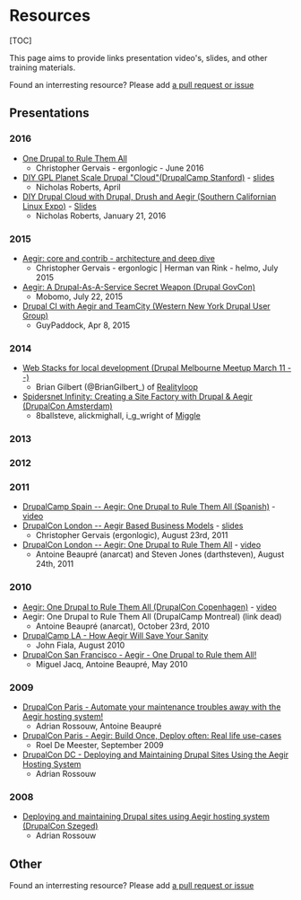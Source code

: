 Resources
=========

[TOC]

This page aims to provide links presentation video's, slides, and other training materials.

Found an interresting resource? Please add [a pull request or issue](https://github.com/aegir-project/documentation)


Presentations
-------------

### 2016

* [One Drupal to Rule Them All](http://www.drupalnorth.org/en/session/one-drupal-rule-them-all)
    * Christopher Gervais - ergonlogic - June 2016
* [DIY GPL Planet Scale Drupal "Cloud"(DrupalCamp Stanford)](https://drupalcamp.stanford.edu/diy-gpl-planet-scale-drupal-cloud) - [slides](https://docs.google.com/presentation/d/1bl350NkaARCUDoi8jA7G7ylIUpa_fIJL9kU4rTNwb9A/edit?usp=sharing)
    * Nicholas Roberts, April
* [DIY Drupal Cloud with Drupal, Drush and Aegir (Southern Californian Linux Expo)](https://www.socallinuxexpo.org/scale/14x/presentations/diy-drupal-cloud-drupal-drush-and-aegir) - [Slides](https://docs.google.com/presentation/d/11ZqtIG06ATNDTHLKm89QRjRBofHKVxvsMJz-p9QBowk/edit?usp=sharing)
    * Nicholas Roberts, January 21, 2016

### 2015

* [Aegir: core and contrib - architecture and deep dive](http://community.aegirproject.org/sites/community.aegirproject.org/files/aegir_core_and_contrib_-_nyc_summit/index.pdf)
    * Christopher Gervais - ergonlogic | Herman van Rink - helmo, July 2015
* [Aegir: A Drupal-As-A-Service Secret Weapon (Drupal GovCon)](https://youtu.be/vsAOjP5iIhQ)
    * Mobomo, July 22, 2015
* [Drupal CI with Aegir and TeamCity (Western New York Drupal User Group)](https://www.youtube.com/watch?v=oBdVFyRifc4)
    * GuyPaddock, Apr 8, 2015

### 2014
* [Web Stacks for local development (Drupal Melbourne Meetup March 11 --)](https://www.youtube.com/watch?v=enSrAjgycnQ)
    * Brian Gilbert (@BrianGilbert_) of [Realityloop](http://realityloop.com/)
* [Spidersnet Infinity: Creating a Site Factory with Drupal & Aegir (DrupalCon Amsterdam)](https://amsterdam2014.drupal.org/session/spidersnet-infinity-creating-site-factory-drupal-aegir)
    * 8ballsteve, alickmighall, i_g_wright of [Miggle](http://www.miggle.co.uk/)

### 2013
### 2012
### 2011


* [DrupalCamp Spain -- Aegir: One Drupal to Rule Them All (Spanish)](http://2011.drupalcamp.es/sesiones/aegir-un-drupal-para-gobernarlos-todos) - [video](http://www.archive.org/details/AegirUnDrupalParaGobernarlosATodos)
* [DrupalCon London -- Aegir Based Business Models](http://london2011.drupal.org/conference/sessions/aegir-based-business-models) - [slides](https://london2011.drupal.org/sites/default/files/DrupalCon%20London%202011%20--%20Aegir%20Based%20Business%20Models.pdf)
    * Christopher Gervais (ergonlogic), August 23rd, 2011
* [DrupalCon London -- Aegir: One Drupal to Rule Them All](http://london2011.drupal.org/conference/sessions/aegir-one-drupal-rule-them-all) - [video](https://www.youtube.com/watch?v=Uub18h_9PMY)
    * Antoine Beaupré (anarcat) and Steven Jones (darthsteven), August 24th, 2011

### 2010

* [Aegir: One Drupal to Rule Them All (DrupalCon Copenhagen)](http://cph2010.drupal.org/sessions/aegir-one-drupal-rule-them-all) - [video](https://archive.org/details/Aegir-OneDrupalToRuleThemAll)
* Aegir: One Drupal to Rule Them All (DrupalCamp Montreal) (link dead)
    * Antoine Beaupré (anarcat), October 23rd, 2010
* [DrupalCamp LA - How Aegir Will Save Your Sanity](http://replay.uci.edu/clients/drupal/How_Aegir_Will_Save_Your_Sanity_-_Web_(1024x768)_-_20100808_10.09.08AM.swf)
    * John Fiala, August 2010
* [DrupalCon San Francisco - Aegir - One Drupal to Rule them All!](http://sf2010.drupal.org/conference/sessions/aegir-hosting-system-one-drupal-rule-them-all)
    * Miguel Jacq, Antoine Beaupré, May 2010

### 2009

* [DrupalCon Paris - Automate your maintenance troubles away with the Aegir hosting system!](http://archive.org/details/AutomateyoursitemaintenancetroublesawaywiththeAegirhostingsystem/)
    * Adrian Rossouw, Antoine Beaupré
* [DrupalCon Paris - Aegir: Build Once, Deploy often: Real life use-cases](http://www.archive.org/details/AegirBuildOnceDeployoftenReallifeuse-cases/)
    * Roel De Meester, September 2009
* [DrupalCon DC - Deploying and Maintaining Drupal Sites Using the Aegir Hosting System](http://www.archive.org/details/DrupalconDc2009-DeployingAndMaintainingDrupalSitesUsingTheAegir/)
    * Adrian Rossouw

### 2008
* [Deploying and maintaining Drupal sites using Aegir hosting system (DrupalCon Szeged)](http://archive.org/details/aegir/)
    * Adrian Rossouw

Other
-----

Found an interresting resource? Please add [a pull request or issue](https://github.com/aegir-project/documentation)

